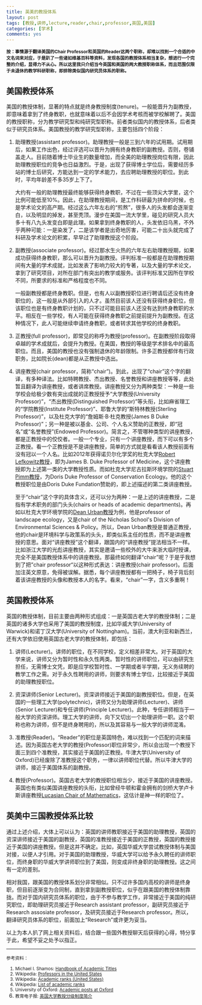 ```yaml
---
title: 英美的教授体系
layout: post
tags: [教授,讲师,lecture,reader,chair,professor,英国,美国]
categories: [学术]
comments: yes
---
```


<small>**按：事情源于翻译美国的Chair Professor和英国的Reader这两个职称，却难以找到一个合适的中文名词来对应，于是趴了一些诸如维基百科等资料，发现各国的教授体系相当复杂，想进行一个完整的介绍，显得力不从心。所以这里我只介绍当今英国和美国的两大教授职称体系，而且范围仅限于未退休的教学科研职称，即排除类似国内研究员体系的职称。**</small>

## 美国教授体系

美国的教授体制，显著的特点就是终身教授制度(tenure)。一般能晋升为副教授，即意味着拿到了终身教职，也就意味着以后不会因学术考核而被学校解聘了。美国的教授职称，分为教学研究型和纯研究型职称。前者类似国内的教授体系，后者类似于研究员体系。美国教授的教学研究型职称，主要包括四个阶段：

1.	助理教授(assistant professor)。助理教授一般是三到六年的试用期。试用期后，如果工作出色，经过评选可以晋升为拥有终身教职的副教授。否则，卷铺盖走人。目前随着博士毕业生的数量增加，而全美的助理教授岗位有限，因此助理教授职位的竞争也日益激烈。于是，出现了获得博士学位后，需要经历多站的博士后研究，方能达到一定的学术能力，去应聘助理教授的职位。到此时，平均年龄差不多35岁上下了。

	大约有一般的助理教授最终能够获得终身教职，不过在一些顶尖大学里，这个比例可能低至10%。因此，在助理教授期间，是工作科研最为拼命的时候，也是学术论文的高产期。经过这么六年左右的“煎熬”，很多人的头发都会逐渐变白，以及明显的掉发，甚至秃顶。漫步在美国一流大学里，碰见的研究人员大多十有八九头发变白即是此理。如果拿到终身教职的人，头发依旧乌黑，不外乎两种可能：一是染发了，二是该学者是出奇地厉害，可能二十出头就完成了科研及学术论文的积累，早早过了助理教授这个阶段。
	
2.	副教授(associate professor)。经过那水生火热的六年左右助理教授期，如果成功获得终身教职，那么可以晋升为副教授。评判标准一般都是在助理教授期间有大量的学术成就，比如发表了影响力较大的专著，以及大量的学术论文，拿到了研究项目，对所在部门有突出的教学或服务。该评判标准又因所在学校不同，所要求的标准和严格程度也不同。

	一般副教授都是终身教职。但是，也有人以副教授职位进行聘请后还没有终身职位的，这一般是从外部引入的人才。虽然目前该人还没有获得终身职位，但该职位也是有终身教职计划的，只不过可能目前该人还没有达到终身教职的水平。相反在一些学校，有人可能在获得终身教职之前提前提升为副教授。在这种情况下，此人可能继续申请终身教职，或者转求其他学校的终身教职。
	
3.	正教授(full professor)，即常见的称呼为教授(professor)。在副教授阶段取得卓越的学术成就后，会提升为教授。在美国，教授的等级是学术排名中的最高职位。而且，美国的教授也没有强制退休的年龄限制。许多正教授都伴有行政职务，比如院长(dean)都是从正教授中选出。

4.	讲座教授(chair professor，简称“chair”)。到此，出现了“chair”这个字的翻译，有多种译法。比如特聘教授、杰出教授、名誉教授和讲座教授等等，此处暂且翻译为讲座教授，或者讲席教授。讲座教授又分为两种类型：一种是一些学校会给极少数有突出成就的正教授授予“大学教授(University Professor)”，“杰出教授(Distinguished Professor)”等头衔，比如麻省理工的“学院教授(Institute Professor)”、耶鲁大学的“斯特林教授(Sterling Professor)”，以及杜克大学的“詹姆斯·B·杜克教授(James B Duke Professor)”；另一种是被以基金、公司、个人名义赞助的正教授，即“冠名”或“名誉教授”(Endowed Professor)。简言之，不管哪种类型的讲座教授，都是正教授中的佼佼者。一般一个专业，只有一个讲座教授，而下可以有多个正教授。看一个正教授是不是讲座教授，简单的方式就是看看该人教授前面有没有冠以一个人名。比如2012年获得诺贝尔化学奖的杜克大学[Robert Lefkowitz教授](http://www.lefkolab.org/Lefkowitz_Bio.html)，即为James B. Duke Professor of Medicine，这个讲座教授即为上述第一类的大学教授性质。而如杜克大学尼古拉斯环境学院的[Stuart Pimm教授](http://fds.duke.edu/db/Nicholas/esp/faculty/spimm)，为Doris Duke Professor of Conservation Ecology。他的这个教授职位是由Doris Duke Fundation赞助的，即上述描述的第二类讲座教授。

	至于“chair”这个字的具体含义，还可以分为两种：一是上述的讲座教授，二是指有学术职务的部门头头(chairs or heads of academic departments)。再如以杜克大学环境学院的[Dean Urban教授](http://fds.duke.edu/db/Nicholas/esp/faculty/deanu)为例，他是professor of landscape ecology，又是chair of the Nicholas School's Division of Environmental Sciences & Policy。所以，Dean Urban教授是普通正教授，他的chair是环境科学与政策系的头头，即类似系主任的性质，而不是讲座教授的意思。面对“讲座教授”这个翻译，跟国内的“讲座教授”提法相当不一样。比如浙江大学的光彪讲座教授，其实是邀请一些校外的大牛来浙大临时授课，完全不是美国教授体系中的讲座教授。那最终如何翻译“chair”呢？于是乎我想到了把”chair professor“以这种形式表达：讲座教授(chair professor)。后面加注英文原意，免得被误解。据悉，每个讲座教授都有一把椅子，椅子背后刻着该讲座教授的头像和教授本人的名字。看来，“chair”一字，含义多重啊！
	
## 英国教授体系

英国的教授体制，目前主要由两种形式组成：一是英国古老大学的教授体制；二是英国的诸多大学也采用了美国的教授制度，比如华威大学(University of Warwick)和诺丁汉大学(University of Nottingham)。当前，澳大利亚和新西兰，还有大学依旧使用英国古老大学的教授体制，即包括：

1.	讲师(Lecturer)。讲师的职位，在不同学校，定义相差非常大。对于英国的大学来说，讲师又分为暂时性和永久性两类。暂时性的讲师职位，可以由研究生担任，无需博士文凭，即是应学校暂时性、一学期或者半学期，无义务续聘的教学工作之需。对于永久性聘用的讲师，则要求有博士学位，比较接近于美国的助理教授职位。

2.	资深讲师(Senior Lecturer)。资深讲师接近于美国的副教授职位。但是，在英国的一些理工大学(polytechnic)，讲师又分为助理讲师(Lecturer)、讲师(Senior Lecturer)和专任讲师(Principle Lecturer)。此种，专任讲师相当于一般大学的资深讲师。理工大学的讲师，向下又切出一个助理讲师一职。这个职称也称为讲师，但不是终身聘用的，所以及其容易与一般大学的讲师混淆。

3.	准教授(Reader)。“Reader”的职位是英国特色，难以找到一个匹配的词来描述。因为英国古老大学的教授(Professor)职位非常少，所以会出现一个教授下面三到四个准教授，其实接近于美国的正教授。牛津大学(University of Oxford)已经废除了准教授这个职务，一律以讲师职位代替。所以牛津大学的讲师，接近于美国体系的副教授。

4.	教授(Professor)。英国古老大学的教授职位相当少，接近于美国的讲座教授。英国也有类似美国讲座教授的头衔，比如曾经牛顿和霍金拥有的剑桥大学卢卡斯讲座教授[Lucasian Chair of Mathematics](http://en.wikipedia.org/wiki/Lucasian_Professor_of_Mathematics)，这估计是神一样的职位了。

## 英美中三国教授体系比较

通过上述介绍，大体上可以认为：英国的讲师教职接近于美国的助理教授，英国的资深讲师接近于美国的副教授，英国的准教授接近于美国的正教授，英国的教授接近于美国的讲座教授。但是这并不确定。比如，英国华威大学尝试教授体制与美国对接，以便人才引用。对于美国的助理教授，华威大学可以给予永久聘任的讲师职位，而终身职的华威大学讲师职位到了美国，则变成非终身职的助理教授。这之间有一定的差别。

相对我国，跟美国的教授体系划分非常相似。只不过许多国内高校的讲师是终身职，但目前逐渐变为合同制，直到拿到副教授职位，似乎在跟美国的教授体制靠拢。而对于国内研究员体系的职位，由于不参与教学工作，非常接近于美国的纯研究职位，即助理研究员接近于Research assistant professor，副研究员接近于Research assosiate professor，及研究员接近于Research professor。所以，翻译研究员体系的职位，前面加上“Research”或许更为妥当。

以上为本人扒了网上相关资料后，结合跟一些国外教授聊天后获得的心得，特分享于此，希望不妥之处予以指正。

---
<small>参考资料：

1. Michael I. Shamos: [Handbook of Academic Titles](http://euro.ecom.cmu.edu/titles/titlebook.htm)
2. Wikipedia: [Professors in the United States](http://en.wikipedia.org/wiki/Professors_in_the_United_States)
3. Wikipedia: [Academic ranks (United States)](http://en.wikipedia.org/wiki/Academic_rank_in_the_United_States)
4. Wikipedia: [List of academic ranks](http://en.wikipedia.org/wiki/Academic_rank##United_Kingdom)
5. University of Oxford: [Academic posts at Oxford](http://www.admin.ox.ac.uk/personnel/staffinfo/academic/types/)
4. 教育电子报: [英国大学教授分级制度简介](http://epaper.edu.tw/windows.aspx?windows_sn=11208)</small>
